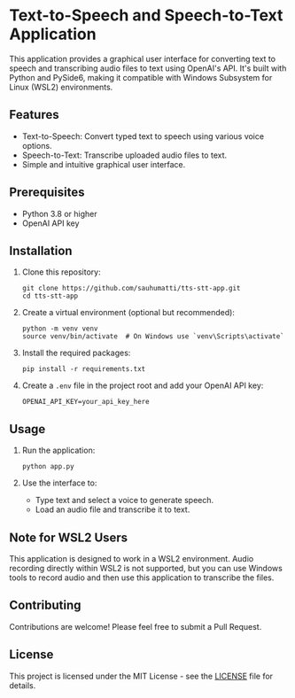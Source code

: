 # Text-to-Speech and Speech-to-Text Application

This application provides a graphical user interface for converting text to speech and transcribing audio files to text using OpenAI's API. It's built with Python and PySide6, making it compatible with Windows Subsystem for Linux (WSL2) environments.

## Features

- Text-to-Speech: Convert typed text to speech using various voice options.
- Speech-to-Text: Transcribe uploaded audio files to text.
- Simple and intuitive graphical user interface.

## Prerequisites

- Python 3.8 or higher
- OpenAI API key

## Installation

1. Clone this repository:
   ```
   git clone https://github.com/sauhumatti/tts-stt-app.git
   cd tts-stt-app
   ```

2. Create a virtual environment (optional but recommended):
   ```
   python -m venv venv
   source venv/bin/activate  # On Windows use `venv\Scripts\activate`
   ```

3. Install the required packages:
   ```
   pip install -r requirements.txt
   ```

4. Create a `.env` file in the project root and add your OpenAI API key:
   ```
   OPENAI_API_KEY=your_api_key_here
   ```

## Usage

1. Run the application:
   ```
   python app.py
   ```

2. Use the interface to:
   - Type text and select a voice to generate speech.
   - Load an audio file and transcribe it to text.

## Note for WSL2 Users

This application is designed to work in a WSL2 environment. Audio recording directly within WSL2 is not supported, but you can use Windows tools to record audio and then use this application to transcribe the files.

## Contributing

Contributions are welcome! Please feel free to submit a Pull Request.

## License

This project is licensed under the MIT License - see the [LICENSE](LICENSE) file for details.